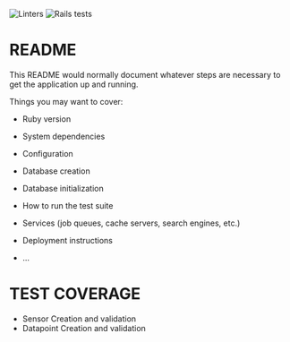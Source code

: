 ![Linters](https://github.com/FelixMZ2018/sturdy-pancake-server/workflows/Linters/badge.svg)
![Rails tests](https://github.com/FelixMZ2018/sturdy-pancake-server/workflows/Rails%20tests/badge.svg)

# README

This README would normally document whatever steps are necessary to get the
application up and running.

Things you may want to cover:

* Ruby version

* System dependencies

* Configuration

* Database creation

* Database initialization

* How to run the test suite

* Services (job queues, cache servers, search engines, etc.)

* Deployment instructions

* ...

# TEST COVERAGE
- Sensor Creation and validation
- Datapoint Creation and validation
